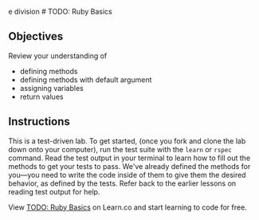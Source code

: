 e division # TODO: Ruby Basics

## Objectives

Review your understanding of 

* defining methods 
* defining methods with default argument
* assigning variables
* return values


## Instructions

This is a test-driven lab. To get started, (once you fork and clone the lab down onto your computer), run the test suite with the `learn` or `rspec` command. Read the test output in your terminal to learn how to fill out the methods to get your tests to pass. We've already defined the methods for you––you need to write the code inside of them to give them the desired behavior, as defined by the tests. Refer back to the earlier lessons on reading test output for help. 

<p data-visibility='hidden'>View <a href='https://learn.co/lessons/todo-ruby-basics' title='TODO: Ruby Basics'>TODO: Ruby Basics</a> on Learn.co and start learning to code for free.</p>
